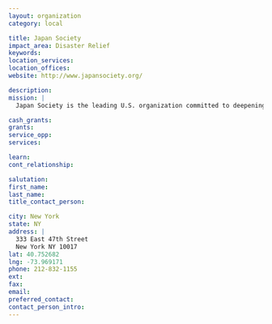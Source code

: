 ```yaml
---
layout: organization
category: local

title: Japan Society
impact_area: Disaster Relief
keywords: 
location_services: 
location_offices: 
website: http://www.japansociety.org/

description: 
mission: |
  Japan Society is the leading U.S. organization committed to deepening mutual understanding between the United States and Japan in a global context. Now in its second century, the Society serves audiences across the United States and abroad through innovative programs in arts and culture, public policy, business, language and education.

cash_grants: 
grants: 
service_opp: 
services: 

learn: 
cont_relationship: 

salutation: 
first_name: 
last_name: 
title_contact_person: 

city: New York
state: NY
address: |
  333 East 47th Street  
  New York NY 10017
lat: 40.752682
lng: -73.969171
phone: 212-832-1155
ext: 
fax: 
email: 
preferred_contact: 
contact_person_intro: 
---
```

